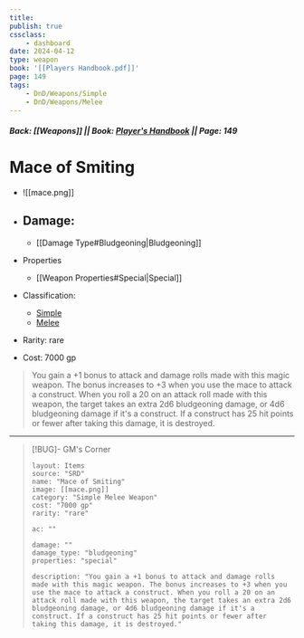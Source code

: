 ```yaml
---
title:
publish: true
cssclass:
    - dashboard
date: 2024-04-12
type: weapon
book: '[[Players Handbook.pdf]]'
page: 149
tags:
    - DnD/Weapons/Simple
    - DnD/Weapons/Melee
---
```


##### Back: [[Weapons]] || Book: [Player's Handbook](https://drive.google.com/drive/folders/1O5bhpYizcIT5xxAoLOuzCRht_PVS7VSG?usp=sharing) || Page: 149

# Mace of Smiting

- ![[mace.png]]
- Damage:
    - 
	- [[Damage Type#Bludgeoning|Bludgeoning]]
- Properties
    - [[Weapon Properties#Special|Special]]

- Classification:
    - [Simple](https://benl0.github.io/The-Editors-Dungeon/tags/DnD/Weapons/Simple)
    - [Melee](https://benl0.github.io/The-Editors-Dungeon/tags/DnD/Weapons/Melee)
- Rarity: rare
- Cost: 7000 gp

> You gain a +1 bonus to attack and damage rolls made with this magic weapon. The bonus increases to +3 when you use the mace to attack a construct. When you roll a 20 on an attack roll made with this weapon, the target takes an extra 2d6 bludgeoning damage, or 4d6 bludgeoning damage if it's a construct. If a construct has 25 hit points or fewer after taking this damage, it is destroyed.

---

> [!BUG]- GM's Corner
>
> ```statblock
> layout: Items
> source: "SRD"
> name: "Mace of Smiting"
> image: [[mace.png]]
> category: "Simple Melee Weapon"
> cost: "7000 gp"
> rarity: "rare"
>
> ac: ""
>
> damage: ""
> damage_type: "bludgeoning"
> properties: "special"
>
> description: "You gain a +1 bonus to attack and damage rolls made with this magic weapon. The bonus increases to +3 when you use the mace to attack a construct. When you roll a 20 on an attack roll made with this weapon, the target takes an extra 2d6 bludgeoning damage, or 4d6 bludgeoning damage if it's a construct. If a construct has 25 hit points or fewer after taking this damage, it is destroyed."
> ```
